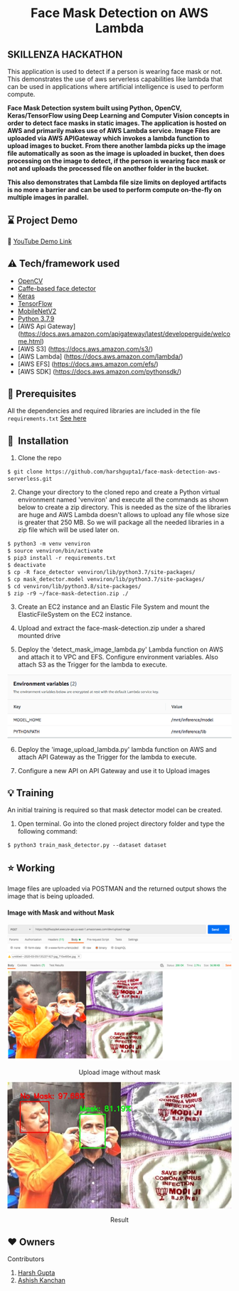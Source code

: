 <h1 align="center">Face Mask Detection on AWS Lambda</h1>

## SKILLENZA HACKATHON

This application is used to detect if a person is wearing face mask or not. This demonstrates the use of aws serverless capabilities like lambda that can be used in applications where artificial intelligence is used to perform compute.

<div align= "left">
  <b><p>Face Mask Detection system built using Python, OpenCV, Keras/TensorFlow using Deep Learning and Computer Vision concepts in order to detect face masks in static images. The application is hosted on AWS and primarily makes use of AWS Lambda service. Image Files are uploaded via AWS APIGateway which invokes a lambda function to upload images to bucket. From there another lambda picks up the image file automatically as soon as the image is uploaded in bucket, then does processing on the image to detect, if the person is wearing face mask or not and uploads the processed file on another folder in the bucket.</p>
    <p>This also demonstrates that Lambda file size limits on deployed artifacts is no more a barrier and can be used to perform compute on-the-fly on multiple images in parallel.</p>
  </b>
</div>

## :hourglass: Project Demo
:movie_camera: [YouTube Demo Link](https://youtu.be/vgXsuO7LOYU)

## :warning: Tech/framework used

- [OpenCV](https://opencv.org/)
- [Caffe-based face detector](https://caffe.berkeleyvision.org/)
- [Keras](https://keras.io/)
- [TensorFlow](https://www.tensorflow.org/)
- [MobileNetV2](https://arxiv.org/abs/1801.04381)
- [Python 3.7.9](https://www.python.org/downloads/release/python-379/)
- [AWS Api Gateway] (https://docs.aws.amazon.com/apigateway/latest/developerguide/welcome.html)
- [AWS S3] (https://docs.aws.amazon.com/s3/)
- [AWS Lambda] (https://docs.aws.amazon.com/lambda/)
- [AWS EFS] (https://docs.aws.amazon.com/efs/)
- [AWS SDK] (https://docs.aws.amazon.com/pythonsdk/)

## :key: Prerequisites

All the dependencies and required libraries are included in the file <code>requirements.txt</code> [See here](https://github.com/harshgupta1/face-mask-detection-aws-serverless/blob/master/requirements.txt)

## 🚀&nbsp; Installation
1. Clone the repo
```
$ git clone https://github.com/harshgupta1/face-mask-detection-aws-serverless.git
```

2. Change your directory to the cloned repo and create a Python virtual environment named 'venviron' and execute all the commands as shown below to create a zip directory. This is needed as the size of the libraries are huge and AWS Lambda doesn't allows to upload any file whose size is greater that 250 MB. So we will package all the needed libraries in a zip file which will be used later on.
```
$ python3 -m venv venviron
$ source venviron/bin/activate
$ pip3 install -r requirements.txt
$ deactivate
$ cp -R face_detector venviron/lib/python3.7/site-packages/
$ cp mask_detector.model venviron/lib/python3.7/site-packages/
$ cd venviron/lib/python3.8/site-packages/
$ zip -r9 ~/face-mask-detection.zip ./
```

3. Create an EC2 instance and an Elastic File System and mount the ElasticFileSystem on the EC2 instance.

4. Upload and extract the face-mask-detection.zip under a shared mounted drive

5. Deploy the 'detect_mask_image_lambda.py' Lambda function on AWS and attach it to VPC and EFS. Configure environment variables. Also attach S3 as the Trigger for the lambda to execute.

<img src="readme_images/MaskDetectionLambda_EnvironmentVariables.png">

6. Deploy the 'image_upload_lambda.py' lambda function on AWS and attach API Gateway as the Trigger for the lambda to execute.

7. Configure a new API on API Gateway and use it to Upload images 


## :bulb: Training

An initial training is required so that mask detector model can be created.
1. Open terminal. Go into the cloned project directory folder and type the following command:
```
$ python3 train_mask_detector.py --dataset dataset
```
## :star: Working
Image files are uploaded via POSTMAN and the returned output shows the image that is being uploaded.

#### Image with Mask and without Mask
<p align="center">
  <img src="readme_images/unmask_image_upload.png">
</p>
<p align="center">Upload image without mask</p>

<p align="center">
  <img src="readme_images/af69cdc8-fa64-11ea-97d5-660320c7ebe0.jpg">
</p>
<p align="center">Result</p>

## :heart: Owners
Contributors
1. [Harsh Gupta](https://www.linkedin.com/in/harshg2003/)
2. [Ashish Kanchan](https://www.linkedin.com/in/ashish-kanchan-b4783462/)
